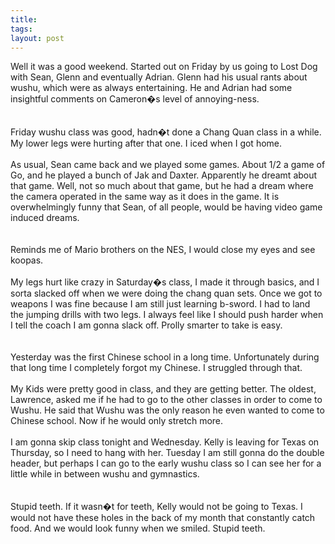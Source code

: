 ```yaml
---
title: 
tags: 
layout: post
---
```

Well it was a good weekend.  Started out on Friday by us going to Lost Dog with Sean, Glenn and eventually Adrian.  Glenn had his usual rants about wushu, which were as always entertaining.  He and Adrian had some insightful comments on Cameron�s level of annoying-ness.  <br /><br />Friday wushu class was good, hadn�t done a Chang Quan class in a while.  My lower legs were hurting after that one.  I iced when I got home.<br /><br />As usual, Sean came back and we played some games.  About 1/2 a game of Go, and he played a bunch of Jak and Daxter.  Apparently he dreamt about that game.  Well, not so much about that game, but he had a dream where the camera operated in the same way as it does in the game.  It is overwhelmingly funny that Sean, of all people, would be having video game induced dreams.  <br /><br />Reminds me of Mario brothers on the NES, I would close my eyes and see koopas. <br /><br />My legs hurt like crazy in Saturday�s class, I made it through basics, and I sorta slacked off when we were doing the chang quan sets.  Once we got to weapons I was fine because I am still just learning b-sword.  I had to land the jumping drills with two legs.  I always feel like I should push harder when I tell the coach I am gonna slack off.  Prolly smarter to take is easy.  <br /><br />Yesterday was the first Chinese school in a long time.  Unfortunately during that long time I completely forgot my Chinese.  I struggled through that. <br /><br />My Kids were pretty good in class, and they are getting better.  The oldest, Lawrence, asked me if he had to go to the other classes in order to come to Wushu. He said that Wushu was the only reason he even wanted to come to Chinese school.  Now if he would only stretch more.<br /><br />I am gonna skip class tonight and Wednesday.  Kelly is leaving for Texas on Thursday, so I need to hang with her.  Tuesday I am still gonna do the double header, but perhaps I can go to the early wushu class so I can see her for a little while in between wushu and gymnastics.  <br /><br /> Stupid teeth.  If it wasn�t for teeth, Kelly would not be going to Texas.  I would not have these holes in the back of my month that constantly catch food.  And we would look funny when we smiled.  Stupid teeth.<br />
